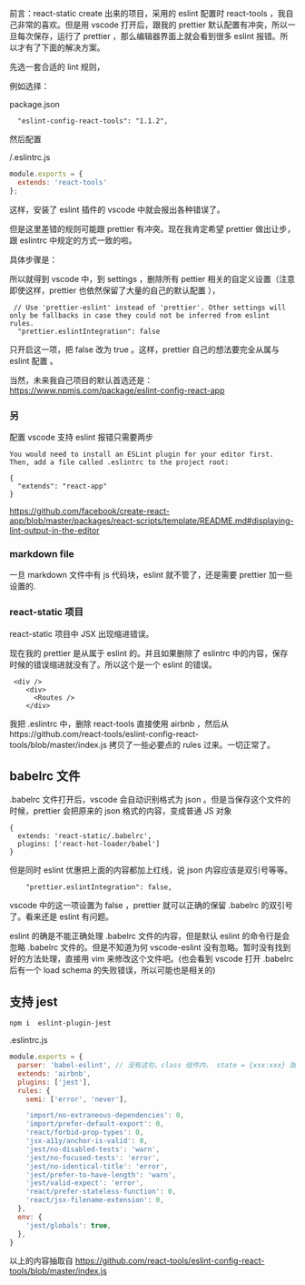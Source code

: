 前言：react-static create 出来的项目，采用的 eslint 配置时 react-tools ，我自己非常的喜欢。但是用 vscode 打开后，跟我的 prettier 默认配置有冲突，所以一旦每次保存，运行了 prettier ，那么编辑器界面上就会看到很多 eslint 报错。所以才有了下面的解决方案。

先选一套合适的 lint 规则，

例如选择：

package.json

```
  "eslint-config-react-tools": "1.1.2",
```

然后配置

/.eslintrc.js

```js
module.exports = {
  extends: 'react-tools'
};
```

这样，安装了 eslint 插件的 vscode 中就会报出各种错误了。

但是这里差错的规则可能跟 prettier 有冲突。现在我肯定希望 prettier 做出让步，跟 eslintrc 中规定的方式一致的啦。

具体步骤是：

所以就得到 vscode 中，到 settings ，删除所有 pettier 相关的自定义设置（注意即使这样，prettier 也依然保留了大量的自己的默认配置 ），

```
 // Use 'prettier-eslint' instead of 'prettier'. Other settings will only be fallbacks in case they could not be inferred from eslint rules.
  "prettier.eslintIntegration": false
```

只开启这一项，把 false 改为 true 。这样，prettier 自己的想法要完全从属与 eslint 配置 。

当然，未来我自己项目的默认首选还是：https://www.npmjs.com/package/eslint-config-react-app

### 另

配置 vscode 支持 eslint 报错只需要两步

```
You would need to install an ESLint plugin for your editor first. Then, add a file called .eslintrc to the project root:

{
  "extends": "react-app"
}
```

https://github.com/facebook/create-react-app/blob/master/packages/react-scripts/template/README.md#displaying-lint-output-in-the-editor

### markdown file

一旦 markdown 文件中有 js 代码块，eslint 就不管了，还是需要 prettier
加一些设置的.

### react-static 项目

react-static 项目中 JSX 出现缩进错误。

现在我的 prettier 是从属于 eslint 的。并且如果删除了 eslintrc 中的内容，保存时候的错误缩进就没有了。所以这个是一个 eslint 的错误。

```
 <div />
    <div>
      <Routes />
    </div>
```

我把 .eslintrc 中，删除 react-tools 直接使用 airbnb ，然后从https://github.com/react-tools/eslint-config-react-tools/blob/master/index.js 拷贝了一些必要点的 rules 过来。一切正常了。


## babelrc 文件

.babelrc 文件打开后，vscode 会自动识别格式为 json 。但是当保存这个文件的时候，prettier 会把原来的 json 格式的内容，变成普通 JS 对象

```
{
  extends: 'react-static/.babelrc',
  plugins: ['react-hot-loader/babel']
}
```

但是同时 eslint 优惠把上面的内容都加上红线，说 json 内容应该是双引号等等。


```
    "prettier.eslintIntegration": false,
```

vscode 中的这一项设置为 false ，prettier 就可以正确的保留 .babelrc 的双引号了。看来还是 eslint 有问题。

eslint 的确是不能正确处理 .babelrc 文件的内容，但是默认 eslint 的命令行是会忽略 .babelrc 文件的。但是不知道为何 vscode-eslint 没有忽略。暂时没有找到好的方法处理，直接用 vim 来修改这个文件吧。(也会看到 vscode 打开 .babelrc 后有一个 load schema 的失败错误，所以可能也是相关的)



## 支持 jest


```
npm i  eslint-plugin-jest
```

.eslintrc.js

```js
module.exports = {
  parser: 'babel-eslint', // 没有这句，class 组件内， state = {xxx:xxx} 就会报错了
  extends: 'airbnb',
  plugins: ['jest'],
  rules: {
    semi: ['error', 'never'],

    'import/no-extraneous-dependencies': 0,
    'import/prefer-default-export': 0,
    'react/forbid-prop-types': 0,
    'jsx-a11y/anchor-is-valid': 0,
    'jest/no-disabled-tests': 'warn',
    'jest/no-focused-tests': 'error',
    'jest/no-identical-title': 'error',
    'jest/prefer-to-have-length': 'warn',
    'jest/valid-expect': 'error',
    'react/prefer-stateless-function': 0,
    'react/jsx-filename-extension': 0,
  },
  env: {
    'jest/globals': true,
  },
}

```


以上的内容抽取自 https://github.com/react-tools/eslint-config-react-tools/blob/master/index.js
